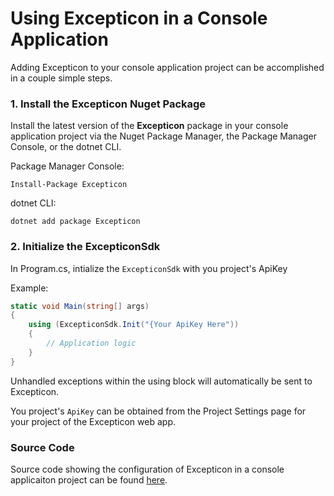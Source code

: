 # Using Excepticon in a Console Application

Adding Excepticon to your console application project can be accomplished in a couple simple steps.

### 1. Install the Excepticon Nuget Package

Install the latest version of the **Excepticon** package in your console application project via the Nuget Package Manager, the Package Manager Console, or the dotnet CLI.

Package Manager Console:

```Package Manager Console
Install-Package Excepticon
```

dotnet CLI:

```dotnet CLI
dotnet add package Excepticon
```



### 2. Initialize the ExcepticonSdk

In Program.cs, intialize the `ExcepticonSdk` with you project's ApiKey

Example:

```        csharp
static void Main(string[] args)
{
    using (ExcepticonSdk.Init("{Your ApiKey Here"))
    {
        // Application logic
    }
}
```

Unhandled exceptions within the using block will automatically be sent to Excepticon.

You project's `ApiKey` can be obtained from the Project Settings page for your project of the Excepticon web app.



### Source Code

Source code showing the configuration of Excepticon in a console applicaiton project can be found [here](https://github.com/Excepticon/excepticon-dotnet/tree/master/examples/Excepticon.Examples.Console).